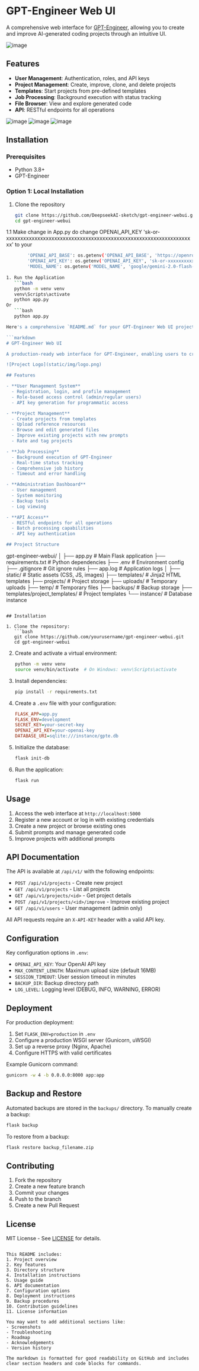 # GPT-Engineer Web UI

A comprehensive web interface for [GPT-Engineer](https://github.com/AntonOsika/gpt-engineer), allowing you to create and improve AI-generated coding projects through an intuitive UI.

![image](https://github.com/user-attachments/assets/dae64fa3-6802-443c-98c9-88c15514f2f3)


## Features

- **User Management**: Authentication, roles, and API keys
- **Project Management**: Create, improve, clone, and delete projects
- **Templates**: Start projects from pre-defined templates
- **Job Processing**: Background execution with status tracking
- **File Browser**: View and explore generated code
- **API**: RESTful endpoints for all operations


![image](https://github.com/user-attachments/assets/6424a134-557a-4d8e-a350-a52f8b1620de)
![image](https://github.com/user-attachments/assets/4b01a5f9-cf9d-4335-b652-ad15c242b701)
![image](https://github.com/user-attachments/assets/a8427be9-a052-4755-ae48-0f2ee4f5bb81)

## Installation

### Prerequisites
- Python 3.8+
- GPT-Engineer

### Option 1: Local Installation

1. Clone the repository
   ```bash
   git clone https://github.com/DeepseekAI-sketch/gpt-engineer-webui.git
   cd gpt-engineer-webui

1.1 Make change in App.py do change OPENAI_API_KEY 'sk-or-xxxxxxxxxxxxxxxxxxxxxxxxxxxxxxxxxxxxxxxxxxxxxxxxxxxxxxxxxxxxxxxxxxx' to your
```bash
        'OPENAI_API_BASE': os.getenv('OPENAI_API_BASE', 'https://openrouter.ai/api/v1'),
        'OPENAI_API_KEY': os.getenv('OPENAI_API_KEY', 'sk-or-xxxxxxxxxxxxxxxxxxxxxxxxxxxxxxxxxxxxxxxxxxxxxxxxxxxxxxxxxxxxxxxxxxx'),
        'MODEL_NAME': os.getenv('MODEL_NAME', 'google/gemini-2.0-flash-thinking-exp:free')
        
1. Run the Application
   ```bash
   python -m venv venv
   venv\Scripts\activate
   python app.py
Or
   ```bash
   python app.py

Here's a comprehensive `README.md` for your GPT-Engineer Web UI project:

```markdown
# GPT-Engineer Web UI

A production-ready web interface for GPT-Engineer, enabling users to create, manage, and improve AI-generated coding projects through an intuitive UI.

![Project Logo](static/img/logo.png)

## Features

- **User Management System**
  - Registration, login, and profile management
  - Role-based access control (admin/regular users)
  - API key generation for programmatic access

- **Project Management**
  - Create projects from templates
  - Upload reference resources
  - Browse and edit generated files
  - Improve existing projects with new prompts
  - Rate and tag projects

- **Job Processing**
  - Background execution of GPT-Engineer
  - Real-time status tracking
  - Comprehensive job history
  - Timeout and error handling

- **Administration Dashboard**
  - User management
  - System monitoring
  - Backup tools
  - Log viewing

- **API Access**
  - RESTful endpoints for all operations
  - Batch processing capabilities
  - API key authentication

## Project Structure

```
gpt-engineer-webui/
│
├── app.py                    # Main Flask application
├── requirements.txt          # Python dependencies
├── .env                      # Environment config
├── .gitignore                # Git ignore rules
├── app.log                   # Application logs
│
├── static/                   # Static assets (CSS, JS, images)
├── templates/                # Jinja2 HTML templates
├── projects/                 # Project storage
├── uploads/                  # Temporary uploads
├── temp/                     # Temporary files
├── backups/                  # Backup storage
├── templates/project_templates/ # Project templates
└── instance/                 # Database instance
```

## Installation

1. Clone the repository:
   ```bash
   git clone https://github.com/yourusername/gpt-engineer-webui.git
   cd gpt-engineer-webui
   ```

2. Create and activate a virtual environment:
   ```bash
   python -m venv venv
   source venv/bin/activate  # On Windows: venv\Scripts\activate
   ```

3. Install dependencies:
   ```bash
   pip install -r requirements.txt
   ```

4. Create a `.env` file with your configuration:
   ```ini
   FLASK_APP=app.py
   FLASK_ENV=development
   SECRET_KEY=your-secret-key
   OPENAI_API_KEY=your-openai-key
   DATABASE_URI=sqlite:///instance/gpte.db
   ```

5. Initialize the database:
   ```bash
   flask init-db
   ```

6. Run the application:
   ```bash
   flask run
   ```

## Usage

1. Access the web interface at `http://localhost:5000`
2. Register a new account or log in with existing credentials
3. Create a new project or browse existing ones
4. Submit prompts and manage generated code
5. Improve projects with additional prompts

## API Documentation

The API is available at `/api/v1/` with the following endpoints:

- `POST /api/v1/projects` - Create new project
- `GET /api/v1/projects` - List all projects
- `GET /api/v1/projects/<id>` - Get project details
- `POST /api/v1/projects/<id>/improve` - Improve existing project
- `GET /api/v1/users` - User management (admin only)

All API requests require an `X-API-KEY` header with a valid API key.

## Configuration

Key configuration options in `.env`:

- `OPENAI_API_KEY`: Your OpenAI API key
- `MAX_CONTENT_LENGTH`: Maximum upload size (default 16MB)
- `SESSION_TIMEOUT`: User session timeout in minutes
- `BACKUP_DIR`: Backup directory path
- `LOG_LEVEL`: Logging level (DEBUG, INFO, WARNING, ERROR)

## Deployment

For production deployment:

1. Set `FLASK_ENV=production` in `.env`
2. Configure a production WSGI server (Gunicorn, uWSGI)
3. Set up a reverse proxy (Nginx, Apache)
4. Configure HTTPS with valid certificates

Example Gunicorn command:
```bash
gunicorn -w 4 -b 0.0.0.0:8000 app:app
```

## Backup and Restore

Automated backups are stored in the `backups/` directory. To manually create a backup:

```bash
flask backup
```

To restore from a backup:

```bash
flask restore backup_filename.zip
```

## Contributing

1. Fork the repository
2. Create a new feature branch
3. Commit your changes
4. Push to the branch
5. Create a new Pull Request

## License

MIT License - See [LICENSE](LICENSE) for details.
```

This README includes:
1. Project overview
2. Key features
3. Directory structure
4. Installation instructions
5. Usage guide
6. API documentation
7. Configuration options
8. Deployment instructions
9. Backup procedures
10. Contribution guidelines
11. License information

You may want to add additional sections like:
- Screenshots
- Troubleshooting
- Roadmap
- Acknowledgements
- Version history

The markdown is formatted for good readability on GitHub and includes clear section headers and code blocks for commands.
   


